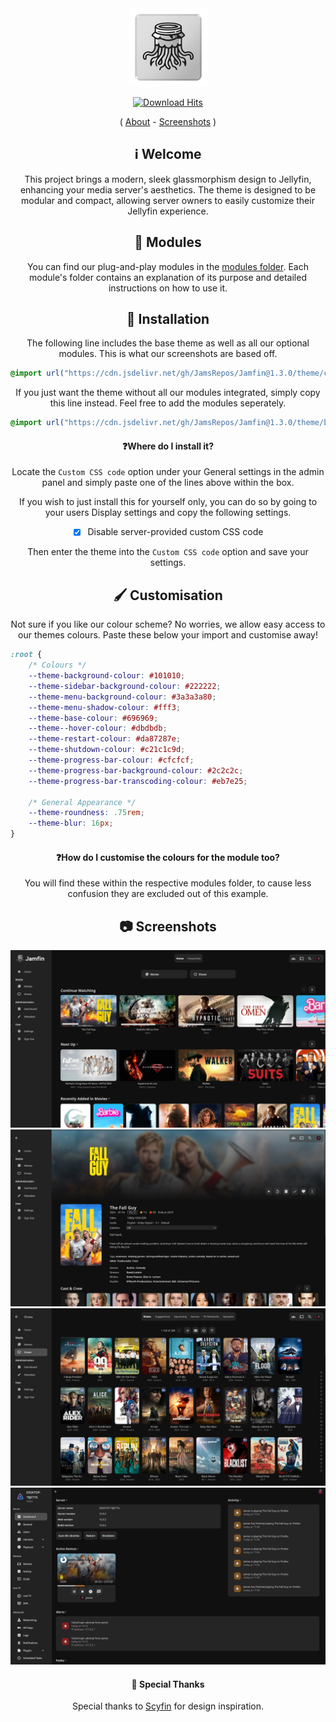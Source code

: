 <div align="center">
<img src="assets/logo.png" alt="Logo" width="125"/>

[![Download Hits](https://data.jsdelivr.com/v1/package/gh/JamsRepos/Jamfin/badge)](https://www.jsdelivr.com/package/gh/JamsRepos/Jamfin)

( <a href="https://github.com/JamsRepos/Jamfin#ℹ%EF%B8%8F-welcome">About</a> - <a href="https://github.com/JamsRepos/Jamfin#-screenshots">Screenshots</a> )

## ℹ️ Welcome

This project brings a modern, sleek glassmorphism design to Jellyfin, enhancing your media server's aesthetics. The theme is designed to be modular and compact, allowing server owners to easily customize their Jellyfin experience.

## 🧩 Modules

You can find our plug-and-play modules in the [modules folder](theme/modules/README.md). Each module's folder contains an explanation of its purpose and detailed instructions on how to use it.

## 🔌 Installation

The following line includes the base theme as well as all our optional modules. This is what our screenshots are based off.

<div align="left">

```css
@import url("https://cdn.jsdelivr.net/gh/JamsRepos/Jamfin@1.3.0/theme/complete.css");
```

</div>

If you just want the theme without all our modules integrated, simply copy this line instead. Feel free to add the modules seperately.

<div align="left">

```css
@import url("https://cdn.jsdelivr.net/gh/JamsRepos/Jamfin@1.3.0/theme/base.css");
```

</div>

#### ❓Where do I install it?

Locate the `Custom CSS code` option under your General settings in the admin panel and simply paste one of the lines above within the box.

If you wish to just install this for yourself only, you can do so by going to your users Display settings and copy the following settings.

- [x] Disable server-provided custom CSS code

Then enter the theme into the `Custom CSS code` option and save your settings.

## 🖌️ Customisation

Not sure if you like our colour scheme? No worries, we allow easy access to our themes colours. Paste these below your import and customise away!
<div align="left">

```css
:root {
    /* Colours */
    --theme-background-colour: #101010;
    --theme-sidebar-background-colour: #222222;
    --theme-menu-background-colour: #3a3a3a80;
    --theme-menu-shadow-colour: #fff3;
    --theme-base-colour: #696969;
    --theme--hover-colour: #dbdbdb;
    --theme-restart-colour: #da87287e;
    --theme-shutdown-colour: #c21c1c9d;
    --theme-progress-bar-colour: #cfcfcf;
    --theme-progress-bar-background-colour: #2c2c2c;
    --theme-progress-bar-transcoding-colour: #eb7e25;

    /* General Appearance */
    --theme-roundness: .75rem;
    --theme-blur: 16px;
}
```

</div>

#### ❓How do I customise the colours for the module too?

You will find these within the respective modules folder, to cause less confusion they are excluded out of this example.

## 📷 Screenshots

<img src="assets/screenshots/home.jpg" alt="Home Page" max-width="500"/>
<img src="assets/screenshots/details.jpg" alt="Details Page" max-width="500"/>
<img src="assets/screenshots/library.jpg" alt="Details Page" max-width="500"/>
<img src="assets/screenshots/admin.jpg" alt="Admin Page" max-width="500"/>

#### 🙏 Special Thanks

Special thanks to [Scyfin](https://github.com/loof2736/scyfin) for design inspiration.

</div>